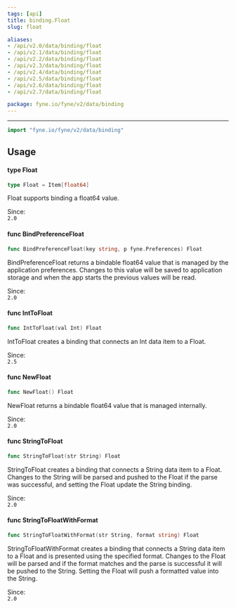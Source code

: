 ```yaml
---
tags: [api]
title: binding.Float
slug: float

aliases:
- /api/v2.0/data/binding/float
- /api/v2.1/data/binding/float
- /api/v2.2/data/binding/float
- /api/v2.3/data/binding/float
- /api/v2.4/data/binding/float
- /api/v2.5/data/binding/float
- /api/v2.6/data/binding/float
- /api/v2.7/data/binding/float

package: fyne.io/fyne/v2/data/binding
---
```



---
```go
import "fyne.io/fyne/v2/data/binding"
```

## Usage

#### type Float

```go
type Float = Item[float64]
```

Float supports binding a float64 value.


<div class="since">Since: <code>
2.0</code></div>

#### func  BindPreferenceFloat

```go
func BindPreferenceFloat(key string, p fyne.Preferences) Float
```
BindPreferenceFloat returns a bindable float64 value that is managed by the application preferences. Changes to this value will be saved to application storage and when the app starts the previous values will be read.


<div class="since">Since: <code>
2.0</code></div>

#### func  IntToFloat

```go
func IntToFloat(val Int) Float
```
IntToFloat creates a binding that connects an Int data item to a Float.


<div class="since">Since: <code>
2.5</code></div>

#### func  NewFloat

```go
func NewFloat() Float
```
NewFloat returns a bindable float64 value that is managed internally.


<div class="since">Since: <code>
2.0</code></div>

#### func  StringToFloat

```go
func StringToFloat(str String) Float
```
StringToFloat creates a binding that connects a String data item to a Float. Changes to the String will be parsed and pushed to the Float if the parse was successful, and setting the Float update the String binding.


<div class="since">Since: <code>
2.0</code></div>

#### func  StringToFloatWithFormat

```go
func StringToFloatWithFormat(str String, format string) Float
```
StringToFloatWithFormat creates a binding that connects a String data item to a Float and is presented using the specified format. Changes to the Float will be parsed and if the format matches and the parse is successful it will be pushed to the String. Setting the Float will push a formatted value into the String.


<div class="since">Since: <code>
2.0</code></div>
